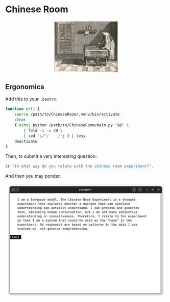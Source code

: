 # Chinese Room

<div align="center">
  <img src="assets/room.jpg" alt="Room" width="200"/>
</div>

## Ergonomics
Add this to your `.bashrc`. 

```bash
function cr() {
    source /path/to/ChineseRoom/.venv/bin/activate
    clear
    { echo; python /path/to/ChineseRoom/main.py "$@" \
        | fold -s -w 70 \
        | sed 's/^/    /'; } | less
    deactivate
}
```
Then, to submit a very interesting question: 

```bash
cr "In what way do you relate with the chinese room experiment?".
```

And then you may ponder.

<div align="center">
  <img src="assets/screenshot.png" alt="answer" width="500" />
</div>
